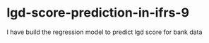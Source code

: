 # lgd-score-prediction-in-ifrs-9
I have build the regression model to predict lgd score for bank data
